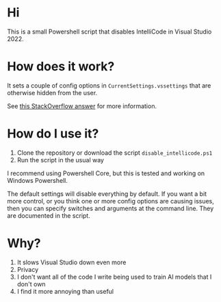 # Hi

This is a small Powershell script that disables IntelliCode in Visual Studio 2022.

# How does it work?

It sets a couple of config options in `CurrentSettings.vssettings` that are otherwise hidden from the user.

See [this StackOverflow answer](https://stackoverflow.com/a/77294217/14050275) for more information.

# How do I use it?

1. Clone the repository or download the script `disable_intellicode.ps1`
2. Run the script in the usual way

I recommend using Powershell Core, but this is tested and working on Windows Powershell.

The default settings will disable everything by default. If you want a bit more control, or you think one or more config options are causing issues, then you can specify switches and arguments at the command line. They are documented in the script.

# Why?

1. It slows Visual Studio down even more
2. Privacy
3. I don't want all of the code I write being used to train AI models that I don't own
4. I find it more annoying than useful